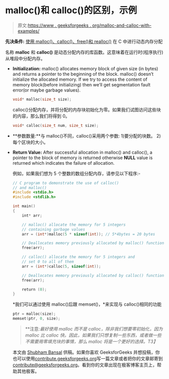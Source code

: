 # malloc()和 calloc()的区别，示例

> 原文:[https://www . geeksforgeeks . org/malloc-and-calloc-with-examples/](https://www.geeksforgeeks.org/difference-between-malloc-and-calloc-with-examples/)

**先决条件:** [使用 malloc()、calloc()、free()和 realloc()](https://www.geeksforgeeks.org/dynamic-memory-allocation-in-c-using-malloc-calloc-free-and-realloc/) 在 C 中进行动态内存分配

名称 **malloc** 和 **calloc()** 是动态分配内存的库函数。这意味着在运行时(程序执行)从堆段中分配内存。

*   **Initialization:** malloc() allocates memory block of given size (in bytes) and returns a pointer to the beginning of the block. malloc() doesn’t initialize the allocated memory. If we try to access the content of memory block(before initializing) then we’ll get segmentation fault error(or maybe garbage values).

    ```cpp
    void* malloc(size_t size);
    ```

    calloc()分配内存，并将分配的内存块初始化为零。如果我们试图访问这些块的内容，那么我们将得到 0。

    ```cpp
    void* calloc(size_t num, size_t size);
    ```

*   **参数数量:**与 malloc()不同，calloc()采用两个参数:
    1)要分配的块数。
    2)每个区块的大小。
*   **Return Value:** After successful allocation in malloc() and calloc(), a pointer to the block of memory is returned otherwise **NULL** value is returned which indicates the failure of allocation.

    例如，如果我们想为 5 个整数的数组分配内存，请参见以下程序:-

    ```cpp
    // C program to demonstrate the use of calloc()
    // and malloc()
    #include <stdio.h>
    #include <stdlib.h>

    int main()
    {
        int* arr;

        // malloc() allocate the memory for 5 integers
        // containing garbage values
        arr = (int*)malloc(5 * sizeof(int)); // 5*4bytes = 20 bytes

        // Deallocates memory previously allocated by malloc() function
        free(arr);

        // calloc() allocate the memory for 5 integers and
        // set 0 to all of them
        arr = (int*)calloc(5, sizeof(int));

        // Deallocates memory previously allocated by calloc() function
        free(arr);

        return (0);
    }
    ```

    *我们可以通过使用 malloc()后跟 memset()，*来实现与 calloc()相同的功能

    ```cpp
    ptr = malloc(size);
    memset(ptr, 0, size);
    ```

    > **注意:*最好使用 malloc 而不是 calloc，除非我们想要零初始化，因为 malloc 比 calloc 快。因此，如果我们只想复制一些东西，或者做一些不需要用零填充块的事情，那么 malloc 将是一个更好的选择。*T3】**

    本文由 [Shubham Bansal](https://www.quora.com/profile/Shubham-Bansal-209) 供稿。如果你喜欢 GeeksforGeeks 并想投稿，你也可以使用[contribute.geeksforgeeks.org](http://www.contribute.geeksforgeeks.org)写一篇文章或者把你的文章邮寄到 contribute@geeksforgeeks.org。看到你的文章出现在极客博客主页上，帮助其他极客。